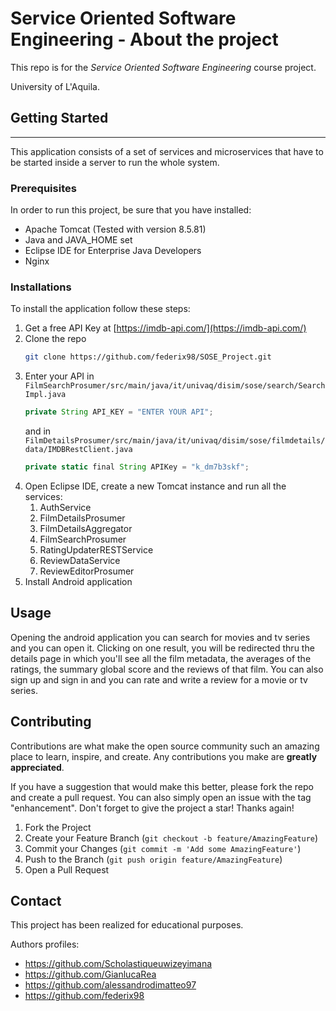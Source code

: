 # Service Oriented Software Engineering - About the project
This repo is for the *Service Oriented Software Engineering* course project. 

University of L'Aquila.

## Getting Started
----
This application consists of a set of services and microservices that have to be started inside a server to run the whole system.

### Prerequisites
In order to run this project, be sure that you have installed:
- Apache Tomcat (Tested with version 8.5.81)
- Java and JAVA_HOME set
- Eclipse IDE for Enterprise Java Developers
- Nginx


### Installations

To install the application follow these steps:
1. Get a free API Key at [https://imdb-api.com/](https://imdb-api.com/)
2. Clone the repo
   ```sh
   git clone https://github.com/federix98/SOSE_Project.git
   ```
3. Enter your API in `FilmSearchProsumer/src/main/java/it/univaq/disim/sose/search/SearchImpl.java`
   ```js
   private String API_KEY = "ENTER YOUR API";
   ```
   and in `FilmDetailsProsumer/src/main/java/it/univaq/disim/sose/filmdetails/data/IMDBRestClient.java`
   ```js
   private static final String APIKey = "k_dm7b3skf";
   ```
5. Open Eclipse IDE, create a new Tomcat instance and run all the services:
   1. AuthService
   2. FilmDetailsProsumer
   3. FilmDetailsAggregator
   4. FilmSearchProsumer
   5. RatingUpdaterRESTService
   6. ReviewDataService
   7. ReviewEditorProsumer
6. Install Android application

## Usage

Opening the android application you can search for movies and tv series and you can open it. Clicking on one result, you will be redirected thru the details page in which you'll see all the film metadata, the averages of the ratings, the summary global score and the reviews of that film.
You can also sign up and sign in and you can rate and write a review for a movie or tv series.

<!-- CONTRIBUTING -->
## Contributing

Contributions are what make the open source community such an amazing place to learn, inspire, and create. Any contributions you make are **greatly appreciated**.

If you have a suggestion that would make this better, please fork the repo and create a pull request. You can also simply open an issue with the tag "enhancement".
Don't forget to give the project a star! Thanks again!

1. Fork the Project
2. Create your Feature Branch (`git checkout -b feature/AmazingFeature`)
3. Commit your Changes (`git commit -m 'Add some AmazingFeature'`)
4. Push to the Branch (`git push origin feature/AmazingFeature`)
5. Open a Pull Request

## Contact
This project has been realized for educational purposes.

Authors profiles:
- https://github.com/Scholastiqueuwizeyimana
- https://github.com/GianlucaRea
- https://github.com/alessandrodimatteo97
- https://github.com/federix98
